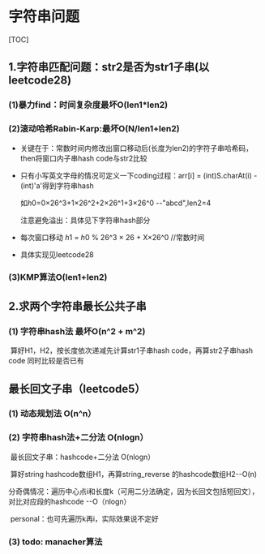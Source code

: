 # 字符串问题

[TOC]

## 1.字符串匹配问题：str2是否为str1子串(以leetcode28)

###   (1)暴力find：时间复杂度最坏O(len1*len2)

###   (2)滚动哈希Rabin-Karp:最坏O(N/len1+len2)

* 关键在于：常数时间内修改出窗口移动后(长度为len2)的字符子串哈希码，then将窗口内子串hash code与str2比较

* 只有小写英文字母的情况可定义一下coding过程：arr[i] = (int)S.charAt(i) - (int)'a'得到字符串hash

  如*h*0=0×26^3+1×26^2+2×26^1+3×26^0 --"abcd",len2=4

  注意避免溢出：具体见下字符串hash部分

* 每次窗口移动 *h*1 = *h*0 % 26^3 × 26 + X×26^0 //常数时间

* 具体实现见leetcode28

###   (3)KMP算法O(len1+len2)





## 2.求两个字符串最长公共子串

### (1) 字符串hash法 最坏O(n^2 + m^2)

​		算好H1，H2，按长度依次递减先计算str1子串hash code，再算str2子串hash code 同时比较是否已有





## 最长回文子串（leetcode5）

### (1) 动态规划法 O(n^n）

### (2) 字符串hash法+二分法 O(nlogn）

​		最长回文子串：hashcode+二分法 O(nlogn）

​		算好string hashcode数组H1，再算string_reverse 的hashcode数组H2--O(n)

​		分奇偶情况：遍历中心点i和长度k（可用二分法确定，因为长回文包括短回文），对比对应段的hashcode --O（nlogn）

​		personal：也可先遍历k再i，实际效果说不定好

### (3) todo: manacher算法





















